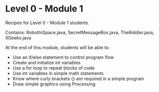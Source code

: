 # Level 0 - Module 1

Recipes for Level 0 - Module 1 students.

Contains: RobotInSpace.java, SecretMessageBox.java, TheRiddler.java, XGeeks.java

At the end of this module, students will be able to:
  * Use an if/else statement to control program flow
  * Create and initialize int variables
  * Use a for loop to repeat blocks of code
  * Use int variables in simple math statements
  * Know where curly brackets {} are required in a simple program
  * Draw simple graphics using Processing
  

